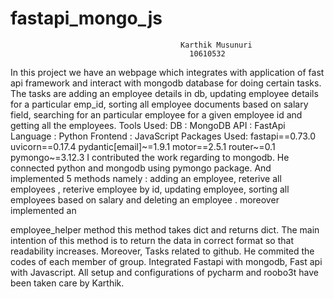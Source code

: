 # fastapi_mongo_js
                                          Karthik Musunuri
                                            10610532
In this project we have an webpage which integrates with application of fast api framework 
and interact with mongodb database for doing certain tasks. The tasks are adding an employee 
details in db, updating employee details for a particular emp_id, sorting all employee documents
based on salary field, searching for an particular employee for a given employee id and getting all the employees.
Tools Used:
	DB : MongoDB
	API : FastApi
	Language : Python
	Frontend : JavaScript
Packages Used:
	fastapi==0.73.0
	uvicorn==0.17.4
	pydantic[email]~=1.9.1
	motor==2.5.1
	router~=0.1
	pymongo~=3.12.3
I contributed the work regarding to mongodb. He connected python and mongodb using pymongo package.
And implemented 5 methods namely : adding an employee, reterive all employees , reterive employee by id, 
updating employee, sorting all employees based on salary and deleting an employee . moreover implemented an 

employee_helper method this method takes dict and returns dict. The main intention of this method is to return 
the data in correct format so that readability increases. Moreover, Tasks related to github. He commited the codes 
of each member of group.  Integrated Fastapi with mongodb, Fast api with Javascript. All setup and configurations of
pycharm and roobo3t have been taken care by Karthik. 
